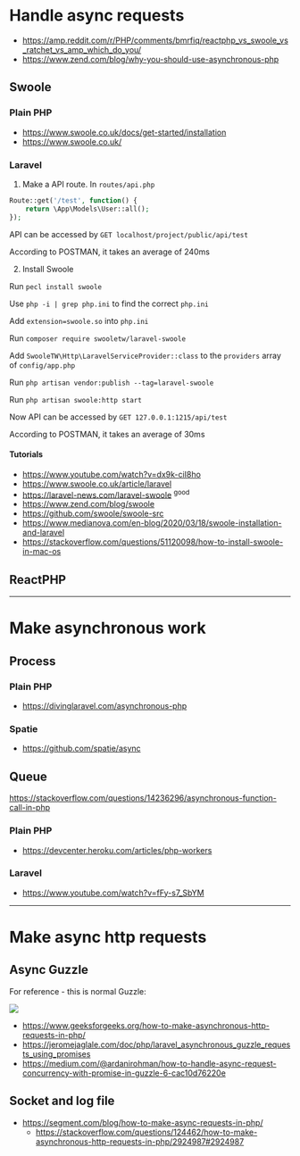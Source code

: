 # Handle async requests

- https://amp.reddit.com/r/PHP/comments/bmrfiq/reactphp_vs_swoole_vs_ratchet_vs_amp_which_do_you/
- https://www.zend.com/blog/why-you-should-use-asynchronous-php

## Swoole

### Plain PHP

- https://www.swoole.co.uk/docs/get-started/installation
- https://www.swoole.co.uk/

### Laravel

1. Make a API route. In `routes/api.php`
```php
Route::get('/test', function() {
    return \App\Models\User::all();
});
```

API can be accessed by `GET localhost/project/public/api/test`

According to POSTMAN, it takes an average of 240ms

2. Install Swoole

Run `pecl install swoole`

Use `php -i | grep php.ini` to find the correct `php.ini`

Add `extension=swoole.so` into `php.ini`

Run `composer require swooletw/laravel-swoole`

Add `SwooleTW\Http\LaravelServiceProvider::class` to the `providers` array of `config/app.php`

Run `php artisan vendor:publish --tag=laravel-swoole`

Run `php artisan swoole:http start`

Now API can be accessed by `GET 127.0.0.1:1215/api/test`

According to POSTMAN, it takes an average of 30ms

#### Tutorials

- https://www.youtube.com/watch?v=dx9k-ciI8ho
- https://www.swoole.co.uk/article/laravel
- https://laravel-news.com/laravel-swoole <sup>good</sup>
- https://www.zend.com/blog/swoole
- https://github.com/swoole/swoole-src
- https://www.medianova.com/en-blog/2020/03/18/swoole-installation-and-laravel
- https://stackoverflow.com/questions/51120098/how-to-install-swoole-in-mac-os

## ReactPHP

---

# Make asynchronous work

## Process 

### Plain PHP

- https://divinglaravel.com/asynchronous-php

### Spatie

- https://github.com/spatie/async

## Queue 

https://stackoverflow.com/questions/14236296/asynchronous-function-call-in-php

### Plain PHP

- https://devcenter.heroku.com/articles/php-workers

### Laravel

- https://www.youtube.com/watch?v=fFy-s7_SbYM

---

# Make async http requests

## Async Guzzle

For reference - this is normal Guzzle:

![](https://raw.githubusercontent.com/Ruslan-Aliyev/async_php/master/Illustrations/normal_guzzle.jpg)

- https://www.geeksforgeeks.org/how-to-make-asynchronous-http-requests-in-php/
- https://jeromejaglale.com/doc/php/laravel_asynchronous_guzzle_requests_using_promises
- https://medium.com/@ardanirohman/how-to-handle-async-request-concurrency-with-promise-in-guzzle-6-cac10d76220e

## Socket and log file

- https://segment.com/blog/how-to-make-async-requests-in-php/
	- https://stackoverflow.com/questions/124462/how-to-make-asynchronous-http-requests-in-php/2924987#2924987
